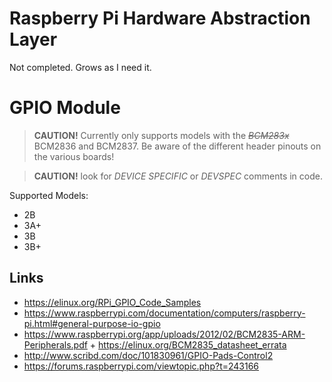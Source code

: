 # Raspberry Pi Hardware Abstraction Layer

Not completed. Grows as I need it.



# GPIO Module

> __CAUTION!__ Currently only supports models with the _~~BCM283x~~_ BCM2836 and BCM2837. Be aware of the different header pinouts on the various boards!

> __CAUTION!__ look for _DEVICE SPECIFIC_ or _DEVSPEC_ comments in code.

Supported Models:
- 2B
- 3A+
- 3B
- 3B+

## Links

- https://elinux.org/RPi_GPIO_Code_Samples
- https://www.raspberrypi.com/documentation/computers/raspberry-pi.html#general-purpose-io-gpio
- https://www.raspberrypi.org/app/uploads/2012/02/BCM2835-ARM-Peripherals.pdf + https://elinux.org/BCM2835_datasheet_errata
- http://www.scribd.com/doc/101830961/GPIO-Pads-Control2
- https://forums.raspberrypi.com/viewtopic.php?t=243166
